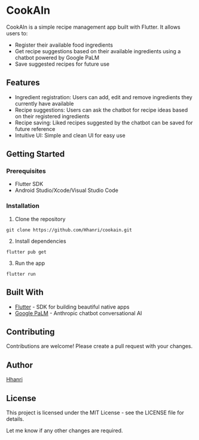 # CookAIn

CookAIn is a simple recipe management app built with Flutter. It allows users to:

- Register their available food ingredients
- Get recipe suggestions based on their available ingredients using a chatbot powered by Google PaLM
- Save suggested recipes for future use  

## Features

- Ingredient registration: Users can add, edit and remove ingredients they currently have available
- Recipe suggestions: Users can ask the chatbot for recipe ideas based on their registered ingredients
- Recipe saving: Liked recipes suggested by the chatbot can be saved for future reference
- Intuitive UI: Simple and clean UI for easy use

## Getting Started

### Prerequisites

- Flutter SDK  
- Android Studio/Xcode/Visual Studio Code

### Installation

1. Clone the repository
```
git clone https://github.com/Hhanri/cookain.git
```

2. Install dependencies
```
flutter pub get
```

3. Run the app
```
flutter run
```

## Built With

- [Flutter](https://flutter.dev/) - SDK for building beautiful native apps
- [Google PaLM](https://research.google/news/palm/) - Anthropic chatbot conversational AI

## Contributing

Contributions are welcome! Please create a pull request with your changes.

## Author

[Hhanri](https://github.com/Hhanri)

## License

This project is licensed under the MIT License - see the LICENSE file for details.

Let me know if any other changes are required.